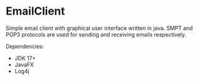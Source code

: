 # EmailClient
Simple email client with graphical user interface written in java. 
SMPT and POP3 protocols are used for sending and receiving emails respectively.

Dependencies:
- JDK 17+
- JavaFX
- Log4j
